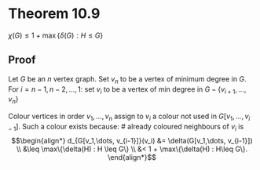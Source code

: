 # Theorem 10.9
$\chi(G) \leq 1 + \max\{\delta(G) : H \leq G\}$

## Proof
Let $G$ be an $n$ vertex graph.
Set $v_n$ to be a vertex of minimum degree in $G$.
For $i = n-1, n-2,\dots, 1$:
    set $v_i$ to be a vertex of min degree in $G - \{v_{i+1},\dots, v_n\}$

Colour vertices in order $v_1,\dots, v_n$
assign to $v_i$ a colour not used in $G[v_1,\dots, v_{i-1}]$.
Such a colour exists because: \# already coloured neighbours of $v_i$ is
$$\begin{align*}
d_{G[v_1,\dots, v_{i-1}]}(v_i) &= \delta(G[v_1,\dots, v_{i-1}]) \\
&\leq \max\{\delta(H) : H \leq G\} \\
&< 1 + \max\{\delta(H) : H\leq G\}.
\end{align*}$$
